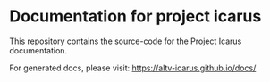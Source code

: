 # Documentation for project icarus

This repository contains the source-code for the Project Icarus documentation.

For generated docs, please visit: https://altv-icarus.github.io/docs/
